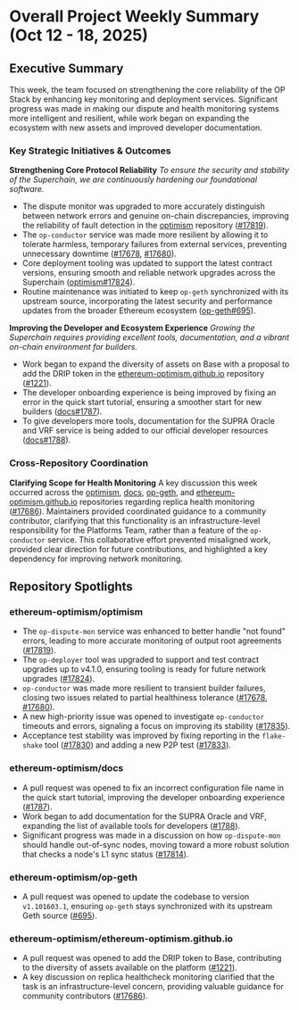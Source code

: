 # Overall Project Weekly Summary (Oct 12 - 18, 2025)

## Executive Summary
This week, the team focused on strengthening the core reliability of the OP Stack by enhancing key monitoring and deployment services. Significant progress was made in making our dispute and health monitoring systems more intelligent and resilient, while work began on expanding the ecosystem with new assets and improved developer documentation.

### Key Strategic Initiatives & Outcomes

**Strengthening Core Protocol Reliability**
*To ensure the security and stability of the Superchain, we are continuously hardening our foundational software.*
- The dispute monitor was upgraded to more accurately distinguish between network errors and genuine on-chain discrepancies, improving the reliability of fault detection in the [optimism](https://github.com/ethereum-optimism/optimism) repository ([#17819](https://github.com/ethereum-optimism/optimism/pull/17819)).
- The `op-conductor` service was made more resilient by allowing it to tolerate harmless, temporary failures from external services, preventing unnecessary downtime ([#17678](https://github.com/ethereum-optimism/optimism/issues/17678), [#17680](https://github.com/ethereum-optimism/optimism/issues/17680)).
- Core deployment tooling was updated to support the latest contract versions, ensuring smooth and reliable network upgrades across the Superchain ([optimism#17824](https://github.com/ethereum-optimism/optimism/pull/17824)).
- Routine maintenance was initiated to keep `op-geth` synchronized with its upstream source, incorporating the latest security and performance updates from the broader Ethereum ecosystem ([op-geth#695](https://github.com/ethereum-optimism/op-geth/pull/695)).

**Improving the Developer and Ecosystem Experience**
*Growing the Superchain requires providing excellent tools, documentation, and a vibrant on-chain environment for builders.*
- Work began to expand the diversity of assets on Base with a proposal to add the DRIP token in the [ethereum-optimism.github.io](https://github.com/ethereum-optimism/ethereum-optimism.github.io) repository ([#1221](https://github.com/ethereum-optimism/ethereum-optimism.github.io/pull/1221)).
- The developer onboarding experience is being improved by fixing an error in the quick start tutorial, ensuring a smoother start for new builders ([docs#1787](https://github.com/ethereum-optimism/docs/pull/1787)).
- To give developers more tools, documentation for the SUPRA Oracle and VRF service is being added to our official developer resources ([docs#1788](https://github.com/ethereum-optimism/docs/pull/1788)).

### Cross-Repository Coordination

**Clarifying Scope for Health Monitoring**
A key discussion this week occurred across the [optimism](https://github.com/ethereum-optimism/optimism), [docs](https://github.com/ethereum-optimism/docs), [op-geth](https://github.com/ethereum-optimism/op-geth), and [ethereum-optimism.github.io](https://github.com/ethereum-optimism/ethereum-optimism.github.io) repositories regarding replica health monitoring ([#17686](https://github.com/ethereum-optimism/optimism/issues/17686)). Maintainers provided coordinated guidance to a community contributor, clarifying that this functionality is an infrastructure-level responsibility for the Platforms Team, rather than a feature of the `op-conductor` service. This collaborative effort prevented misaligned work, provided clear direction for future contributions, and highlighted a key dependency for improving network monitoring.

## Repository Spotlights

### ethereum-optimism/optimism
- The `op-dispute-mon` service was enhanced to better handle "not found" errors, leading to more accurate monitoring of output root agreements ([#17819](https://github.com/ethereum-optimism/optimism/pull/17819)).
- The `op-deployer` tool was upgraded to support and test contract upgrades up to v4.1.0, ensuring tooling is ready for future network upgrades ([#17824](https://github.com/ethereum-optimism/optimism/pull/17824)).
- `op-conductor` was made more resilient to transient builder failures, closing two issues related to partial healthiness tolerance ([#17678](https://github.com/ethereum-optimism/optimism/issues/17678), [#17680](https://github.com/ethereum-optimism/optimism/issues/17680)).
- A new high-priority issue was opened to investigate `op-conductor` timeouts and errors, signaling a focus on improving its stability ([#17835](https://github.com/ethereum-optimism/optimism/issues/17835)).
- Acceptance test stability was improved by fixing reporting in the `flake-shake` tool ([#17830](https://github.com/ethereum-optimism/optimism/pull/17830)) and adding a new P2P test ([#17833](https://github.com/ethereum-optimism/optimism/pull/17833)).

### ethereum-optimism/docs
- A pull request was opened to fix an incorrect configuration file name in the quick start tutorial, improving the developer onboarding experience ([#1787](https://github.com/ethereum-optimism/docs/pull/1787)).
- Work began to add documentation for the SUPRA Oracle and VRF, expanding the list of available tools for developers ([#1788](https://github.com/ethereum-optimism/docs/pull/1788)).
- Significant progress was made in a discussion on how `op-dispute-mon` should handle out-of-sync nodes, moving toward a more robust solution that checks a node's L1 sync status ([#17814](https://github.com/ethereum-optimism/docs/issues/17814)).

### ethereum-optimism/op-geth
- A pull request was opened to update the codebase to version `v1.101603.1`, ensuring `op-geth` stays synchronized with its upstream Geth source ([#695](https://github.com/ethereum-optimism/op-geth/pull/695)).

### ethereum-optimism/ethereum-optimism.github.io
- A pull request was opened to add the DRIP token to Base, contributing to the diversity of assets available on the platform ([#1221](https://github.com/ethereum-optimism/ethereum-optimism.github.io/pull/1221)).
- A key discussion on replica healthcheck monitoring clarified that the task is an infrastructure-level concern, providing valuable guidance for community contributors ([#17686](https://github.com/ethereum-optimism/ethereum-optimism.github.io/issues/17686)).